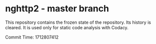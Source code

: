 # nghttp2 - master branch

This repository contains the frozen state of the repository.
Its history is cleared. It is used only for static code
analysis with Codacy.

Commit Time: 1712807412